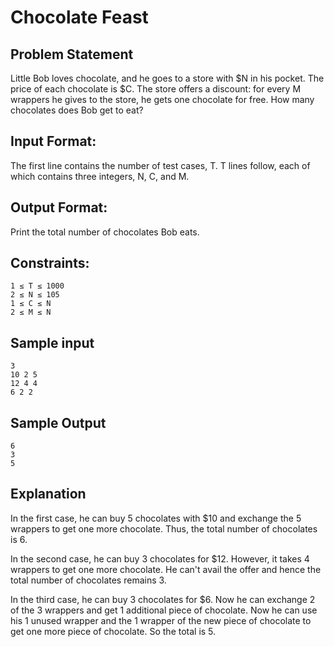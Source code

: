 # Chocolate Feast

## Problem Statement

Little Bob loves chocolate, and he goes to a store with $N in his pocket. The price of each chocolate is $C. The store offers a discount: for every M wrappers he gives to the store, he gets one chocolate for free. How many chocolates does Bob get to eat?

## Input Format:
The first line contains the number of test cases, T.
T lines follow, each of which contains three integers, N, C, and M.

## Output Format:
Print the total number of chocolates Bob eats.

## Constraints:
```
1 ≤ T ≤ 1000
2 ≤ N ≤ 105
1 ≤ C ≤ N
2 ≤ M ≤ N
```

## Sample input
```
3
10 2 5
12 4 4
6 2 2
```

## Sample Output
```
6
3
5
```

## Explanation
In the first case, he can buy 5 chocolates with $10 and exchange the 5 wrappers to get one more chocolate. Thus, the total number of chocolates is 6.

In the second case, he can buy 3 chocolates for $12. However, it takes 4 wrappers to get one more chocolate. He can't avail the offer and hence the total number of chocolates remains 3.

In the third case, he can buy 3 chocolates for $6. Now he can exchange 2 of the 3 wrappers and get 1 additional piece of chocolate. Now he can use his 1 unused wrapper and the 1 wrapper of the new piece of chocolate to get one more piece of chocolate. So the total is 5.
